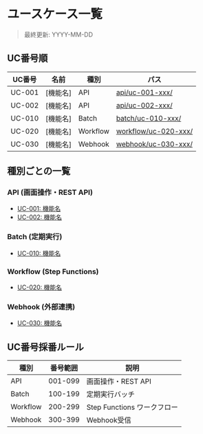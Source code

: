 # ユースケース一覧

> 最終更新: YYYY-MM-DD

## UC番号順

| UC番号 | 名前 | 種別 | パス |
|--------|------|------|------|
| UC-001 | [機能名] | API | [api/uc-001-xxx/](api/uc-001-xxx/) |
| UC-002 | [機能名] | API | [api/uc-002-xxx/](api/uc-002-xxx/) |
| UC-010 | [機能名] | Batch | [batch/uc-010-xxx/](batch/uc-010-xxx/) |
| UC-020 | [機能名] | Workflow | [workflow/uc-020-xxx/](workflow/uc-020-xxx/) |
| UC-030 | [機能名] | Webhook | [webhook/uc-030-xxx/](webhook/uc-030-xxx/) |

## 種別ごとの一覧

### API (画面操作・REST API)
- [UC-001: 機能名](api/uc-001-xxx/)
- [UC-002: 機能名](api/uc-002-xxx/)

### Batch (定期実行)
- [UC-010: 機能名](batch/uc-010-xxx/)

### Workflow (Step Functions)
- [UC-020: 機能名](workflow/uc-020-xxx/)

### Webhook (外部連携)
- [UC-030: 機能名](webhook/uc-030-xxx/)

## UC番号採番ルール

| 種別 | 番号範囲 | 説明 |
|------|---------|------|
| API | 001-099 | 画面操作・REST API |
| Batch | 100-199 | 定期実行バッチ |
| Workflow | 200-299 | Step Functions ワークフロー |
| Webhook | 300-399 | Webhook受信 |
